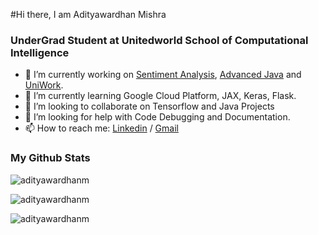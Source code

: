 #Hi there, I am Adityawardhan Mishra
### UnderGrad Student at Unitedworld School of Computational Intelligence

- 🔭 I’m currently working on [Sentiment Analysis](https://github.com/adityawardhanm/Sentiment-Analysis), [Advanced Java](https://github.com/adityawardhanm/Advanced-Java-Work) and [UniWork](https://github.com/adityawardhanm/UniWork).
- 🌱 I’m currently learning Google Cloud Platform, JAX, Keras, Flask.
- 👯 I’m looking to collaborate on Tensorflow and Java Projects
- 🤔 I’m looking for help with Code Debugging and Documentation.
- 📫 How to reach me: [Linkedin](https://www.linkedin.com/in/adityawardhan-mishra/) / [Gmail](mailto:adityawardhanm@gmail.com)

### My Github Stats

<p><img align="center" src="https://github-readme-stats-sigma-five.vercel.app/api/top-langs?username=adityawardhanm&theme=gotham&show_icons=true&locale=en&card_width=500" alt="adityawardhanm" />
</p>

<p><img align="center" src="https://github-readme-stats-sigma-five.vercel.app/api?username=adityawardhanm&theme=gotham&show_icons=true&locale=en&card_width=500" alt="adityawardhanm" />
</p>

<p><img align="center" src="https://github-readme-streak-stats.herokuapp.com/?user=adityawardhanm&theme=gotham&card_width=500" alt="adityawardhanm" />
</p>


